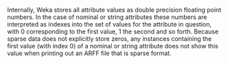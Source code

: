 Internally, Weka stores all attribute values as double precision floating point numbers. In the case of nominal or string attributes these numbers are interpreted as indexes into the set of values for the attribute in question, with 0 corresponding to the first value, 1 the second and so forth. Because sparse data does not explicitly store zeros, any instances containing the first value (with index 0) of a nominal or string attribute does not show this value when printing out an ARFF file that is sparse format.